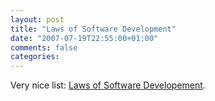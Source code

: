```yaml
---
layout: post
title: "Laws of Software Development"
date: "2007-07-19T22:55:00+01:00"
comments: false
categories: 
---
```


<p>Very nice list: <a href="http://globalnerdy.com/2007/07/18/laws-of-software-development/">Laws of Software Developement</a>.</p>


